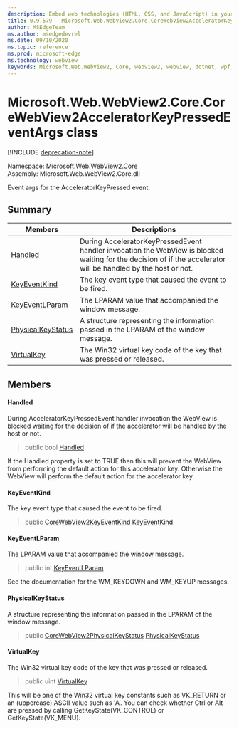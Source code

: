 ```yaml
---
description: Embed web technologies (HTML, CSS, and JavaScript) in your native applications with the Microsoft Edge WebView2 control
title: 0.9.579 - Microsoft.Web.WebView2.Core.CoreWebView2AcceleratorKeyPressedEventArgs
author: MSEdgeTeam
ms.author: msedgedevrel
ms.date: 09/10/2020
ms.topic: reference
ms.prod: microsoft-edge
ms.technology: webview
keywords: Microsoft.Web.WebView2, Core, webview2, webview, dotnet, wpf, winforms, app, edge, CoreWebView2, CoreWebView2Controller, browser control, edge html, Microsoft.Web.WebView2.Core.CoreWebView2AcceleratorKeyPressedEventArgs
---
```


# Microsoft.Web.WebView2.Core.CoreWebView2AcceleratorKeyPressedEventArgs class 

[!INCLUDE [deprecation-note](../../includes/deprecation-note.md)]

Namespace: Microsoft.Web.WebView2.Core\
Assembly: Microsoft.Web.WebView2.Core.dll

Event args for the AcceleratorKeyPressed event.

## Summary

 Members                        | Descriptions
--------------------------------|---------------------------------------------
[Handled](#handled) | During AcceleratorKeyPressedEvent handler invocation the WebView is blocked waiting for the decision of if the accelerator will be handled by the host or not.
[KeyEventKind](#keyeventkind) | The key event type that caused the event to be fired.
[KeyEventLParam](#keyeventlparam) | The LPARAM value that accompanied the window message.
[PhysicalKeyStatus](#physicalkeystatus) | A structure representing the information passed in the LPARAM of the window message.
[VirtualKey](#virtualkey) | The Win32 virtual key code of the key that was pressed or released.

## Members

#### Handled 

During AcceleratorKeyPressedEvent handler invocation the WebView is blocked waiting for the decision of if the accelerator will be handled by the host or not.

> public bool [Handled](#handled)

If the Handled property is set to TRUE then this will prevent the WebView from performing the default action for this accelerator key. Otherwise the WebView will perform the default action for the accelerator key.

#### KeyEventKind 

The key event type that caused the event to be fired.

> public [CoreWebView2KeyEventKind](./namespace-microsoft-web-webview2-core.md) [KeyEventKind](#keyeventkind)

#### KeyEventLParam 

The LPARAM value that accompanied the window message.

> public int [KeyEventLParam](#keyeventlparam)

See the documentation for the WM_KEYDOWN and WM_KEYUP messages.

#### PhysicalKeyStatus 

A structure representing the information passed in the LPARAM of the window message.

> public [CoreWebView2PhysicalKeyStatus](microsoft-web-webview2-core-corewebview2physicalkeystatus.md) [PhysicalKeyStatus](#physicalkeystatus)

#### VirtualKey 

The Win32 virtual key code of the key that was pressed or released.

> public uint [VirtualKey](#virtualkey)

This will be one of the Win32 virtual key constants such as VK_RETURN or an (uppercase) ASCII value such as 'A'. You can check whether Ctrl or Alt are pressed by calling GetKeyState(VK_CONTROL) or GetKeyState(VK_MENU).

